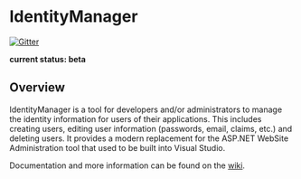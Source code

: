 IdentityManager
============================
[![Gitter](https://badges.gitter.im/Join%20Chat.svg)](https://gitter.im/IdentityManager/IdentityManager?utm_source=badge&utm_medium=badge&utm_campaign=pr-badge&utm_content=badge)

**current status: beta**

## Overview ##

IdentityManager is a tool for developers and/or administrators to manage the identity information for users of their applications. This includes creating users, editing user information (passwords, email, claims, etc.) and deleting users. It provides a modern replacement for the ASP.NET WebSite Administration tool that used to be built into Visual Studio.

Documentation and more information can be found on the [wiki](https://github.com/IdentityManager/IdentityManager/wiki).
